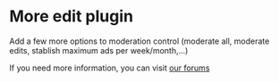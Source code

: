 More edit plugin
================

Add a few more options to moderation control (moderate all, moderate edits, stablish maximum ads per week/month,...)

If you need more information, you can visit [our forums](http://forums.osclass.org/)
